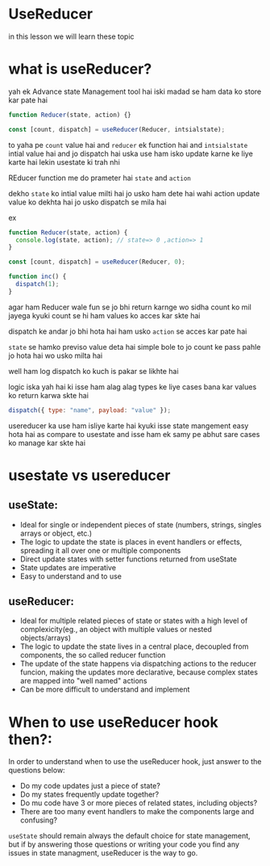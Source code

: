 # UseReducer

in this lesson we will learn these topic

# what is useReducer?

yah ek Advance state Management tool hai iski madad se ham data ko store kar pate hai

```jsx
function Reducer(state, action) {}

const [count, dispatch] = useReducer(Reducer, intsialstate);
```

to yaha pe `count` value hai and `reducer` ek function hai and `intsialstate` intial value hai and jo dispatch hai uska use ham isko update karne ke liye karte hai lekin usestate ki trah nhi

REducer function me do prameter hai `state` and `action`

dekho `state` ko intial value milti hai jo usko ham dete hai wahi action update value ko dekhta hai jo usko dispatch se mila hai

ex

```jsx
function Reducer(state, action) {
  console.log(state, action); // state=> 0 ,action=> 1
}

const [count, dispatch] = useReducer(Reducer, 0);

function inc() {
  dispatch(1);
}
```

agar ham Reducer wale fun se jo bhi return karnge wo sidha count ko mil jayega kyuki count se hi ham values ko acces kar skte hai

dispatch ke andar jo bhi hota hai ham usko `action` se acces kar pate hai

`state` se hamko previso value deta hai simple bole to jo count ke pass pahle jo hota hai wo usko milta hai

well ham log dispatch ko kuch is pakar se likhte hai

logic iska yah hai ki isse ham alag alag types ke liye cases bana kar values ko return karwa skte hai

```jsx
dispatch({ type: "name", payload: "value" });
```

usereducer ka use ham isliye karte hai kyuki isse state mangement easy hota hai as compare to usestate and isse ham ek samy pe abhut sare cases ko manage kar skte hai

# usestate vs usereducer

## useState:

- Ideal for single or independent pieces of state (numbers, strings, singles arrays or object, etc.)
- The logic to update the state is places in event handlers or effects, spreading it all over one or multiple components
- Direct update states with setter functions returned from useState
- State updates are imperative
- Easy to understand and to use

## useReducer:

- Ideal for multiple related pieces of state or states with a high level of complexicity(eg., an object with multiple values or nested objects/arrays)
- The logic to update the state lives in a central place, decoupled from components, the so called reducer function
- The update of the state happens via dispatching actions to the reducer funcion, making the updates more declarative, because complex states are mapped into "well named" actions
- Can be more difficult to understand and implement

# When to use useReducer hook then?:

In order to understand when to use the useReducer hook, just answer to the questions below:

- Do my code updates just a piece of state?
- Do my states frequently update together?
- Do mu code have 3 or more pieces of related states, including objects?
- There are too many event handlers to make the components large and confusing?

`useState` should remain always the default choice for state management, but if by answering those questions or writing your code you find any issues in state managment, useReducer is the way to go.

